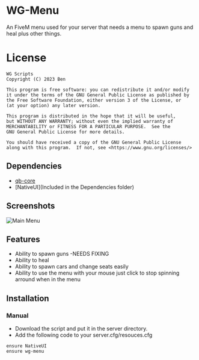 # WG-Menu
An FiveM menu used for your server that needs a menu to spawn guns and heal plus other things.


# License

    WG Scripts
    Copyright (C) 2023 Ben

    This program is free software: you can redistribute it and/or modify
    it under the terms of the GNU General Public License as published by
    the Free Software Foundation, either version 3 of the License, or
    (at your option) any later version.

    This program is distributed in the hope that it will be useful,
    but WITHOUT ANY WARRANTY; without even the implied warranty of
    MERCHANTABILITY or FITNESS FOR A PARTICULAR PURPOSE.  See the
    GNU General Public License for more details.

    You should have received a copy of the GNU General Public License
    along with this program.  If not, see <https://www.gnu.org/licenses/>


## Dependencies
- [qb-core](https://github.com/qbcore-framework/qb-core)
- [NativeUI](Included in the Dependencies folder)


## Screenshots
![Main Menu](https://i.imgur.com/jEgkCIy.png)


## Features
- Ability to spawn guns -NEEDS FIXING
- Ability to heal
- Ability to spawn cars and change seats easily
- Ability to use the menu with your mouse just click to stop spinning arround when in the menu


## Installation
### Manual
- Download the script and put it in the server directory.
- Add the following code to your server.cfg/resouces.cfg
```
ensure NativeUI
ensure wg-menu

```
